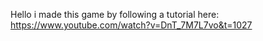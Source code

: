 Hello i made this game by following a tutorial here: https://www.youtube.com/watch?v=DnT_7M7L7vo&t=1027

